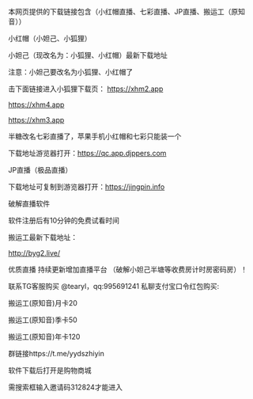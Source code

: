 
本网页提供的下载链接包含（小红帽直播、七彩直播、JP直播、搬运工（原知音））

小红帽（小妲己、小狐狸）

小妲己（现改名为：小狐狸、小红帽）最新下载地址

注意：小妲己要改名为小狐狸、小红帽了

击下面链接进入小狐狸下载页：
https://xhm2.app

https://xhm4.app

https://xhm3.app

半糖改名七彩直播了，苹果手机小红帽和七彩只能装一个

下载地址游览器打开：https://qc.app.djppers.com

JP直播（极品直播）

下载地址可复制到游览器打开：https://jingpin.info

破解直播软件

软件注册后有10分钟的免费试看时间

搬运工最新下载地址：

http://byg2.live/

优质直播 持续更新增加直播平台 （破解小妲己半塘等收费房计时房密码房）！

联系TG客服购买 @tearyl，qq:995691241  私聊支付宝口令红包购买:

搬运工(原知音)月卡20

搬运工(原知音)季卡50

搬运工(原知音)年卡120

群链接https://t.me/yydszhiyin

软件下载后打开是购物商城

需搜索框输入邀请码312824才能进入
